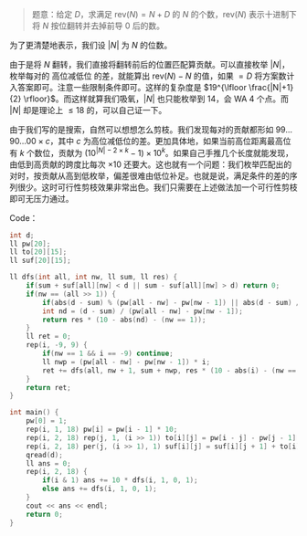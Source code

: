 > 题意：给定 $D$，求满足 $\mathrm{rev}(N)=N+D$ 的 $N$ 的个数，$\mathrm{rev}(N)$ 表示十进制下将 $N$ 按位翻转并去掉前导 $0$ 后的数。

为了更清楚地表示，我们设 $|N|$ 为 $N$ 的位数。

由于是将 $N$ 翻转，我们直接将翻转前后的位置匹配算贡献。可以直接枚举 $|N|$，枚举每对的 高位减低位 的差，就能算出 $\mathrm{rev}(N) - N$ 的值，如果 $=D$ 将方案数计入答案即可。注意一些限制条件即可。这样的复杂度是 $19^{\lfloor \frac{|N|+1}{2} \rfloor}$。而这样就算我们吸氧，$|N|$ 也只能枚举到 $14$，会 WA 4 个点。而 $|N|$ 却是理论上 $\le 18$ 的，可以自己证一下。

由于我们写的是搜索，自然可以想想怎么剪枝。我们发现每对的贡献都形如 $99 \ldots 90 \ldots 00 \times c$，其中 $c$ 为高位减低位的差。更加具体地，如果当前高位距离最高位有 $k$ 个数位，贡献为 $(10^{|N|-2\times k} - 1) \times 10^k$。如果自己手推几个长度就能发现，由低到高贡献的跨度比每次 $\times 10$ 还要大。这也就有一个问题：我们枚举匹配出的对时，按贡献从高到低枚举，偏差很难由低位补足。也就是说，满足条件的差的序列很少。这时可行性剪枝效果非常出色。我们只需要在上述做法加一个可行性剪枝即可无压力通过。

$\text{Code}$：

```cpp
int d;
ll pw[20];
ll to[20][15];
ll suf[20][15];

ll dfs(int all, int nw, ll sum, ll res) {
	if(sum + suf[all][nw] < d || sum - suf[all][nw] > d) return 0;
	if(nw == (all >> 1)) {
		if(abs(d - sum) % (pw[all - nw] - pw[nw - 1]) || abs(d - sum) / (pw[all - nw] - pw[nw - 1]) > 9) return 0;
		int nd = (d - sum) / (pw[all - nw] - pw[nw - 1]);
		return res * (10 - abs(nd) - (nw == 1));
	}
	ll ret = 0;
	rep(i, -9, 9) {
		if(nw == 1 && i == -9) continue;
		ll nwp = (pw[all - nw] - pw[nw - 1]) * i;
		ret += dfs(all, nw + 1, sum + nwp, res * (10 - abs(i) - (nw == 1)));
	}
	return ret;
}

int main() {
	pw[0] = 1;
	rep(i, 1, 18) pw[i] = pw[i - 1] * 10;
	rep(i, 2, 18) rep(j, 1, (i >> 1)) to[i][j] = pw[i - j] - pw[j - 1];
	rep(i, 2, 18) per(j, (i >> 1), 1) suf[i][j] = suf[i][j + 1] + to[i][j] * 9;
	qread(d);
	ll ans = 0;
	rep(i, 2, 18) {
		if(i & 1) ans += 10 * dfs(i, 1, 0, 1);
		else ans += dfs(i, 1, 0, 1);
	}
	cout << ans << endl;
	return 0;
}
```

